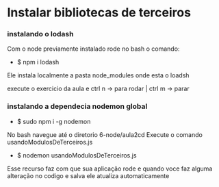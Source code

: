 # Instalar bibliotecas de terceiros

 ### instalando o lodash

 Com o node previamente instalado rode no bash o comando:

 - $ npm i lodash

Ele instala localmente a pasta node_modules onde esta o loadsh

execute o exercicio da aula e ctrl n -> para rodar | ctrl m -> parar


### instalando a dependecia nodemon global  

- $ sudo npm i -g nodemon

No bash navegue até o diretorio 6-node/aula2cd
Execute o comando usandoModulosDeTerceiros.js

- $ nodemon usandoModulosDeTerceiros.js

Esse recurso faz com que sua aplicação rode e quando voce faz alguma alteração no codigo e salva ele atualiza automaticamente